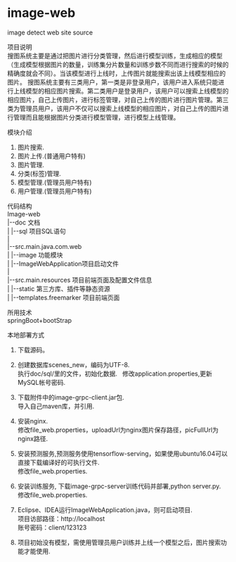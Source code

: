 # image-web

image detect web site source

项目说明  
搜图系统主要是通过把图片进行分类管理，然后进行模型训练，生成相应的模型（生成模型根据图片的数量，训练集分片数量和训练步数不同而进行搜索的时候的精确度就会不同）。当该模型进行上线时，上传图片就能搜索出该上线模型相应的图片。
搜图系统主要有三类用户，第一类是非登录用户，该用户进入系统只能进行上线模型的相应图片搜索。第二类用户是登录用户，该用户可以搜索上线模型的相应图片，自己上传图片，进行标签管理，对自己上传的图片进行图片管理。第三类为管理员用户，该用户不仅可以搜索上线模型的相应图片，对自己上传的图片进行管理而且能根据图片分类进行模型管理，进行模型上线管理。

模块介绍
1.	图片搜索.
2.	图片上传.(普通用户特有)
3.	图片管理.
4.	分类(标签)管理.
5.	模型管理.(管理员用户特有)
6.	用户管理.(管理员用户特有)

代码结构  
Image-web  
|--doc 文档  
|   |--sql 项目SQL语句  
|  
|--src.main.java.com.web  
|   |--image 功能模块  
|   |--ImageWebApplication项目启动文件  
|  
|--src.main.resources 项目前端页面及配置文件信息  
|   |--static 第三方库、插件等静态资源  
|   |--templates.freemarker 项目前端页面

所用技术  
springBoot+bootStrap

本地部署方式  
1. 下载源码。  
2. 创建数据库scenes_new，编码为UTF-8.  
执行doc/sql/里的文件，初始化数据.  
修改application.properties,更新MySQL帐号密码.

3. 下载附件中的image-grpc-client.jar包.  
导入自己maven库，并引用.  
4. 安装nginx.  
修改file_web.properties，uploadUrl为nginx图片保存路径，picFullUrl为nginx路径.  
5. 安装预测服务,预测服务使用tensorflow-serving，如果使用ubuntu16.04可以直接下载编译好的可执行文件.  
修改file_web.properties.  
6. 安装训练服务, 下载image-grpc-server训练代码并部署,python server.py.  
修改file_web.properties.  
7. Eclipse、IDEA运行ImageWebApplication.java，则可启动项目.  
项目访部路径：http://localhost  
账号密码：client/123123  
8. 项目初始没有模型，需使用管理员用户训练并上线一个模型之后，图片搜索功能才能使用.
